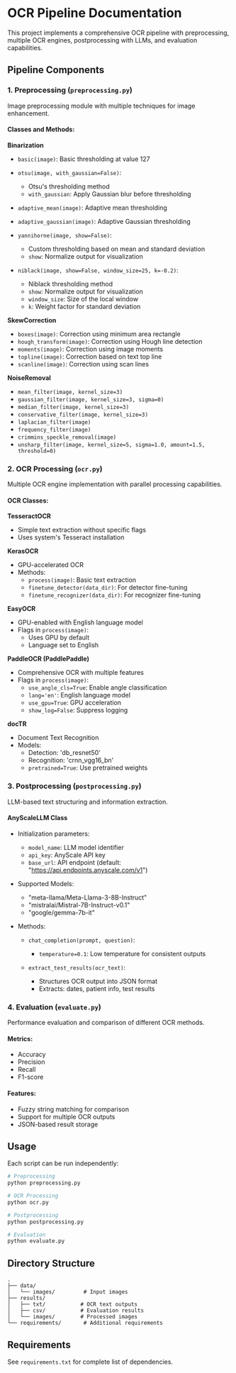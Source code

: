 # OCR Pipeline Documentation

This project implements a comprehensive OCR pipeline with preprocessing, multiple OCR engines, postprocessing with LLMs, and evaluation capabilities.

## Pipeline Components

### 1. Preprocessing (`preprocessing.py`)

Image preprocessing module with multiple techniques for image enhancement.

#### Classes and Methods:

**Binarization**
- `basic(image)`: Basic thresholding at value 127
- `otsu(image, with_gaussian=False)`: 
  - Otsu's thresholding method
  - `with_gaussian`: Apply Gaussian blur before thresholding

- `adaptive_mean(image)`: Adaptive mean thresholding
- `adaptive_gaussian(image)`: Adaptive Gaussian thresholding
- `yannihorne(image, show=False)`:
  - Custom thresholding based on mean and standard deviation
  - `show`: Normalize output for visualization

- `niblack(image, show=False, window_size=25, k=-0.2)`:
  - Niblack thresholding method
  - `show`: Normalize output for visualization
  - `window_size`: Size of the local window
  - `k`: Weight factor for standard deviation

**SkewCorrection**
- `boxes(image)`: Correction using minimum area rectangle
- `hough_transform(image)`: Correction using Hough line detection
- `moments(image)`: Correction using image moments
- `topline(image)`: Correction based on text top line
- `scanline(image)`: Correction using scan lines

**NoiseRemoval**
- `mean_filter(image, kernel_size=3)`
- `gaussian_filter(image, kernel_size=3, sigma=0)`
- `median_filter(image, kernel_size=3)`
- `conservative_filter(image, kernel_size=3)`
- `laplacian_filter(image)`
- `frequency_filter(image)`
- `crimmins_speckle_removal(image)`
- `unsharp_filter(image, kernel_size=5, sigma=1.0, amount=1.5, threshold=0)`

### 2. OCR Processing (`ocr.py`)

Multiple OCR engine implementation with parallel processing capabilities.

#### OCR Classes:

**TesseractOCR**
- Simple text extraction without specific flags
- Uses system's Tesseract installation

**KerasOCR**
- GPU-accelerated OCR
- Methods:
  - `process(image)`: Basic text extraction
  - `finetune_detector(data_dir)`: For detector fine-tuning
  - `finetune_recognizer(data_dir)`: For recognizer fine-tuning

**EasyOCR**
- GPU-enabled with English language model
- Flags in `process(image)`:
  - Uses GPU by default
  - Language set to English

**PaddleOCR (PaddlePaddle)**
- Comprehensive OCR with multiple features
- Flags in `process(image)`:
  - `use_angle_cls=True`: Enable angle classification
  - `lang='en'`: English language model
  - `use_gpu=True`: GPU acceleration
  - `show_log=False`: Suppress logging

**docTR**
- Document Text Recognition
- Models:
  - Detection: 'db_resnet50'
  - Recognition: 'crnn_vgg16_bn'
  - `pretrained=True`: Use pretrained weights

### 3. Postprocessing (`postprocessing.py`)

LLM-based text structuring and information extraction.

#### AnyScaleLLM Class
- Initialization parameters:
  - `model_name`: LLM model identifier
  - `api_key`: AnyScale API key
  - `base_url`: API endpoint (default: "https://api.endpoints.anyscale.com/v1")

- Supported Models:
  - "meta-llama/Meta-Llama-3-8B-Instruct"
  - "mistralai/Mistral-7B-Instruct-v0.1"
  - "google/gemma-7b-it"

- Methods:
  - `chat_completion(prompt, question)`:
    - `temperature=0.1`: Low temperature for consistent outputs
  
  - `extract_test_results(ocr_text)`:
    - Structures OCR output into JSON format
    - Extracts: dates, patient info, test results

### 4. Evaluation (`evaluate.py`)

Performance evaluation and comparison of different OCR methods.

#### Metrics:
- Accuracy
- Precision
- Recall
- F1-score

#### Features:
- Fuzzy string matching for comparison
- Support for multiple OCR outputs
- JSON-based result storage

## Usage

Each script can be run independently:

```bash
# Preprocessing
python preprocessing.py

# OCR Processing
python ocr.py

# Postprocessing
python postprocessing.py

# Evaluation
python evaluate.py
```

## Directory Structure
```
.
├── data/
│   └── images/         # Input images
├── results/
│   ├── txt/           # OCR text outputs
│   ├── csv/           # Evaluation results
│   └── images/        # Processed images
└── requirements/       # Additional requirements
```

## Requirements

See `requirements.txt` for complete list of dependencies. 